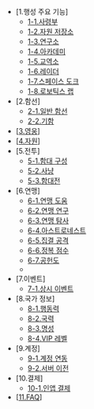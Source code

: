 * [1.행성 주요 기능]
  - [1-1.사령부](kor/101commandcenter.md)
  - [1-2.자원 저장소](kor/102resourcestorage.md)
  - [1-3.연구소](kor/103research.md)
  - [1-4.아카데미](kor/104academy.md)
  - [1-5.교역소](kor/105tradingpost.md)
  - [1-6.레이더](kor/106radar.md)
  - [1-7.스페이스 도크](kor/107spacedock.md)
  - [1-8.로보틱스 랩](kor/108roboticslab.md)
* [2.함선]
  - [2-1.일반 함선](kor/201normalship.md)
  - [2-2.기함](202Flagship.md)
* [[3.영웅](300Hero.md)]
* [[4.자원](400Resource.md)]
* [5.전투]
  - [5-1.함대 구성](501FleetSet.md)
  - [5-2.사냥](502Hunt.md)
  - [5-3.함대전](503FleetBattle.md)
* [6.연맹]
  - [6-1.연맹 도움](601FedHelp.md)
  - [6-2.연맹 연구](602FedResearch.md)
  - [6-3.연맹 탐사](603FedExploration.md)
  - [6-4.아스트로네스트](604FedAstronest.md)
  - [6-5.집결 공격](605FedRallyAttack.md)
  - [6-6.정복 점수](606FedConquestScore.md)
  - [6-7.공헌도](607FedContribution.md)
  - ​
* [7.이벤트]
  - [7-1.상시 이벤트](kor/701regularevent.md)
* [8.국가 정보]
  - [8-1.행동력](801ActionPoint.md)
  - [8-2.국력](802NationalPower.md)
  - [8-3.명성](803Fame.md)
  - [8-4.VIP 레벨](804VIPLevel.md)
* [9.계정]
  - [9-1.계정 연동](901ConnectAccount.md)
  - [9-2.서버 이전](902MoveServer.md)
* [10.결제]
  - [10-1.인앱 결제](1001InAppBilling.md)
* [[11.FAQ](1100FAQ.md)]

